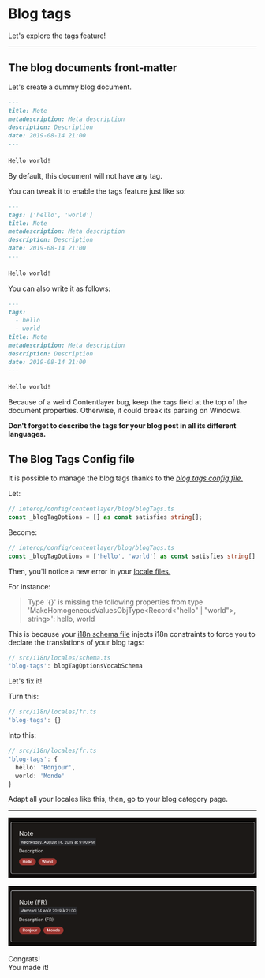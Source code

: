 # Blog tags

Let's explore the tags feature!

---

## The blog documents front-matter

Let's create a dummy blog document.

```markdown
---
title: Note
metadescription: Meta description
description: Description
date: 2019-08-14 21:00
---

Hello world!
```

By default, this document will not have any tag.

You can tweak it to enable the tags feature just like so:

```markdown
---
tags: ['hello', 'world']
title: Note
metadescription: Meta description
description: Description
date: 2019-08-14 21:00
---

Hello world!
```

You can also write it as follows:

```markdown
---
tags:
  - hello
  - world
title: Note
metadescription: Meta description
description: Description
date: 2019-08-14 21:00
---

Hello world!
```

Because of a weird Contentlayer bug, keep the `tags` field at the top of the document properties. Otherwise, it could break its parsing on Windows.

**Don't forget to describe the tags for your blog post in all its different languages.**

## The Blog Tags Config file

It is possible to manage the blog tags thanks to the [_blog tags config file_.](/interop/config/contentlayer/blog/blogTags.ts)

Let:

```ts
// interop/config/contentlayer/blog/blogTags.ts
const _blogTagOptions = [] as const satisfies string[];
```

Become:

```ts
// interop/config/contentlayer/blog/blogTags.ts
const _blogTagOptions = ['hello', 'world'] as const satisfies string[]; // * ... Added 'hello' and 'world' tags
```

Then, you'll notice a new error in your [locale files.](/src/i18n/locales)

For instance:

> Type '{}' is missing the following properties from type 'MakeHomogeneousValuesObjType<Record<"hello" | "world">, string>': hello, world

This is because your [i18n schema file](/src/i18n/locales/schema.ts) injects i18n constraints to force you to declare the translations of your blog
tags:

```ts
// src/i18n/locales/schema.ts
'blog-tags': blogTagOptionsVocabSchema
```

Let's fix it!

Turn this:

```ts
// src/i18n/locales/fr.ts
'blog-tags': {}
```

Into this:

```ts
// src/i18n/locales/fr.ts
'blog-tags': {
  hello: 'Bonjour',
  world: 'Monde'
}
```

Adapt all your locales like this, then, go to your blog category page.

---

<p align="center"><img src="./Assets/05.tags/final-result-en.png" alt="Result (en)"/></p>
<p align="center"><img src="./Assets/05.tags/final-result-fr.png" alt="Result (fr)"/></p>

Congrats!  
You made it!
